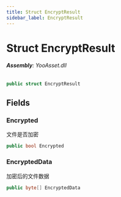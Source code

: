 ```yaml
---
title: Struct EncryptResult
sidebar_label: EncryptResult
---
```

# Struct EncryptResult


###### **Assembly**: YooAsset.dll

```csharp title="Declaration"
public struct EncryptResult
```
## Fields
### Encrypted
文件是否加密

```csharp title="Declaration"
public bool Encrypted
```
### EncryptedData
加密后的文件数据

```csharp title="Declaration"
public byte[] EncryptedData
```
